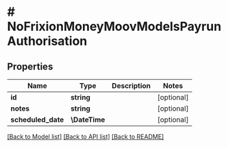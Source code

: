 # # NoFrixionMoneyMoovModelsPayrunAuthorisation

## Properties

Name | Type | Description | Notes
------------ | ------------- | ------------- | -------------
**id** | **string** |  | [optional]
**notes** | **string** |  | [optional]
**scheduled_date** | **\DateTime** |  | [optional]

[[Back to Model list]](../../README.md#models) [[Back to API list]](../../README.md#endpoints) [[Back to README]](../../README.md)
